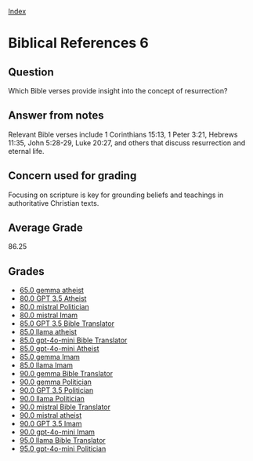 
[Index](../../index.md)
# Biblical References 6
## Question
Which Bible verses provide insight into the concept of resurrection?

## Answer from notes
Relevant Bible verses include 1 Corinthians 15:13, 1 Peter 3:21, Hebrews 11:35, John 5:28-29, Luke 20:27, and others that discuss resurrection and eternal life.

## Concern used for grading
Focusing on scripture is key for grounding beliefs and teachings in authoritative Christian texts.

## Average Grade
86.25

## Grades
 * [65.0 gemma atheist](../answers/gemma_atheist/Biblical_References_6.md)
 * [80.0 GPT 3.5 Atheist](../answers/GPT_3.5_Atheist/Biblical_References_6.md)
 * [80.0 mistral Politician](../answers/mistral_Politician/Biblical_References_6.md)
 * [80.0 mistral Imam](../answers/mistral_Imam/Biblical_References_6.md)
 * [85.0 GPT 3.5 Bible Translator](../answers/GPT_3.5_Bible_Translator/Biblical_References_6.md)
 * [85.0 llama atheist](../answers/llama_atheist/Biblical_References_6.md)
 * [85.0 gpt-4o-mini Bible Translator](../answers/gpt-4o-mini_Bible_Translator/Biblical_References_6.md)
 * [85.0 gpt-4o-mini Atheist](../answers/gpt-4o-mini_Atheist/Biblical_References_6.md)
 * [85.0 gemma Imam](../answers/gemma_Imam/Biblical_References_6.md)
 * [85.0 llama Imam](../answers/llama_Imam/Biblical_References_6.md)
 * [90.0 gemma Bible Translator](../answers/gemma_Bible_Translator/Biblical_References_6.md)
 * [90.0 gemma Politician](../answers/gemma_Politician/Biblical_References_6.md)
 * [90.0 GPT 3.5 Politician](../answers/GPT_3.5_Politician/Biblical_References_6.md)
 * [90.0 llama Politician](../answers/llama_Politician/Biblical_References_6.md)
 * [90.0 mistral Bible Translator](../answers/mistral_Bible_Translator/Biblical_References_6.md)
 * [90.0 mistral atheist](../answers/mistral_atheist/Biblical_References_6.md)
 * [90.0 GPT 3.5 Imam](../answers/GPT_3.5_Imam/Biblical_References_6.md)
 * [90.0 gpt-4o-mini Imam](../answers/gpt-4o-mini_Imam/Biblical_References_6.md)
 * [95.0 llama Bible Translator](../answers/llama_Bible_Translator/Biblical_References_6.md)
 * [95.0 gpt-4o-mini Politician](../answers/gpt-4o-mini_Politician/Biblical_References_6.md)
